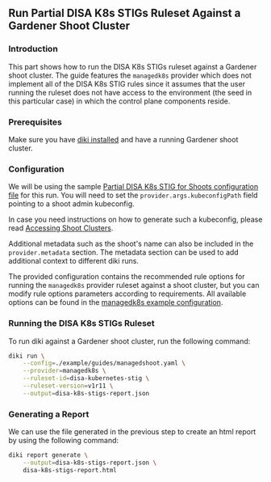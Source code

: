 ## Run Partial DISA K8s STIGs Ruleset Against a Gardener Shoot Cluster

### Introduction

This part shows how to run the DISA K8s STIGs ruleset against a Gardener shoot cluster. The guide features the `managedk8s` provider which does not implement all of the DISA K8s STIG rules since it assumes that the user running the ruleset does not have access to the environment (the seed in this particular case) in which the control plane components reside.

### Prerequisites

Make sure you have [diki installed](../../README.md#Installation) and have a running Gardener shoot cluster.

### Configuration

We will be using the sample [Partial DISA K8s STIG for Shoots configuration file](../../example/guides/partial-disa-k8s-stig-shoot.yaml) for this run. You will need to set the `provider.args.kubeconfigPath` field pointing to a shoot admin kubeconfig.

In case you need instructions on how to generate such a kubeconfig, please read [Accessing Shoot Clusters](https://github.com/gardener/gardener/blob/master/docs/usage/shoot_access.md).

Additional metadata such as the shoot's name can also be included in the `provider.metadata` section. The metadata section can be used to add additional context to different diki runs.

The provided configuration contains the recommended rule options for running the `managedk8s` provider ruleset against a shoot cluster, but you can modify rule options parameters according to requirements. All available options can be found in the [managedk8s example configuration](../../example/config/managedk8s.yaml).

### Running the DISA K8s STIGs Ruleset

To run diki against a Gardener shoot cluster, run the following command:

```bash
diki run \
    --config=./example/guides/managedshoot.yaml \
    --provider=managedk8s \
    --ruleset-id=disa-kubernetes-stig \
    --ruleset-version=v1r11 \
    --output=disa-k8s-stigs-report.json
```

### Generating a Report

We can use the file generated in the previous step to create an html report by using the following command:

```bash
diki report generate \
    --output=disa-k8s-stigs-report.json \
    disa-k8s-stigs-report.html
```
